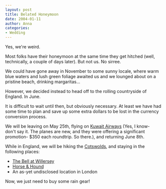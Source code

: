 ```yaml
---
layout: post
title: Belated Honeymoon
date: 2004-01-11
author: Anna
categories:
- Wedding
---
```


<p>Yes, we're weird.</p>
<p>Most folks have their honeymoon at the same time they get hitched
(well, technically, a couple of days later). But not us. No sirree.</p>
<p>We could have gone away in November to some sunny locale, where warm
blue waters and lush green foliage awaited us and we lounged about on a
pristine beach, drinking margaritas...</p>
<p>However, we decided instead to head off to the rolling countryside
of England. In June.</p>
<p>It is difficult to wait until then, but obviously necessary. At
least we have had some time to plan and save up some extra dollars to
be lost in the currency conversion process.</p>
<p>We will be leaving on May 25th, flying on <a href="http://www.kuwait-airways.com/index3.html">Kuwait Airways</a>
(Yes, I know- don't say it. The planes are new, and they were offering
a significant promotion- $350 each roundtrip. So there.), and returning
June 8th.</p>
<p>While in England, we will be hiking the <a href="http://www.cotswold.gov.uk/tourism/">Cotswolds</a>, and staying
in the following places:</p>
<ul>
	<li><a href="http://www.the-bell-willersey.com">The Bell at
	Willersey</a></li>
	<li><a href="http://www.broadway-cotswolds.co.uk/horseandhound.html">Horse
	& Hound</a></li>
	<li>An as-yet undisclosed location in London</li>
</ul>
<p>Now, we just need to buy some rain gear!</p>
